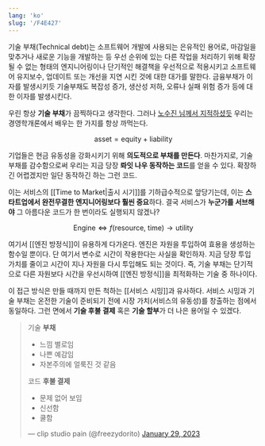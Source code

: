 ```yaml
---
lang: 'ko'
slug: '/F4E427'
---
```


기술 부채(Technical debt)는 소프트웨어 개발에 사용되는 은유적인 용어로, 마감일을 맞추거나 새로운 기능을 개발하는 등 우선 순위에 있는 다른 작업을 처리하기 위해 확장될 수 없는 형태의 엔지니어링이나 단기적인 해결책을 우선적으로 적용시키고 소프트웨어 유지보수, 업데이트 또는 개선을 지연 시킨 것에 대한 대가를 말한다. 금융부채가 이자를 발생시키듯 기술부채도 복잡성 증가, 생산성 저하, 오류나 실패 위험 증가 등에 대한 이자를 발생시킨다.

우린 항상 **기술 부채**가 끔찍하다고 생각한다. 그러나 [노수진 님께서 지적하셨듯](https://soojin.ro/blog/technical-debt) 우리는 경영학개론에서 배우는 한 가지를 항상 까먹는다.

$$
\text{asset} = \text{equity} + \text{liability}
$$

기업들은 현금 유동성을 강화시키기 위해 **의도적으로 부채를 만든다**.
마찬가지로, 기술 부채를 감수함으로써 우리는 지금 당장 **롸잇 나우 동작하는 코드**를 얻을 수 있다.
확장하긴 어렵겠지만 일단 동작하긴 하는 그런 코드.

이는 서비스의 [[Time to Market|출시 시기]]를 기하급수적으로 앞당기는데, 이는 **스타트업에서 완전무결한 엔지니어링보다 훨씬 중요**하다.
결국 서비스가 **누군가를 서브해야** 그 아름다운 코드가 한 번이라도 실행되지 않겠나?

$$
\text{Engine} \Leftrightarrow f(\text{resource}, ~\text{time}) \to \text{utility}
$$

여기서 [[엔진 방정식]]이 유용하게 다가온다.
엔진은 자원을 투입하여 효용을 생성하는 함수일 뿐이다. 단 여기서 변수로 시간이 작용한다는 사실을 확인하자. 지금 당장 투입 가치를 줄이고 시간이 지나 자원을 다시 투입해도 되는 것이다. 즉, 기술 부채는 단기적으로 다른 자원보다 시간을 우선시하여 [[엔진 방정식]]을 최적화하는 기술 중 하나이다.

이 접근 방식은 만들 때까지 만든 척하는 [[서비스 시밍]]과 유사하다.
서비스 시밍과 기술 부채는 온전한 기술이 준비되기 전에 시장 가치(서비스의 유동성)를 창출하는 점에서 동일하다.
그런 면에서 **기술 후불 결제** 혹은 **기술 할부**가 더 나은 용어일 수 있겠다.

> 기술 **부채**
>
> - 느낌 별로임
> - 나쁜 예감임
> - 자본주의에 얼룩진 것 같음
>
> 코드 **후불 결제**
>
> - 문제 없어 보임
> - 신선함
> - 쿨함
>
> — clip studio pain (@freezydorito) [January 29, 2023](https://twitter.com/freezydorito/status/1619734004793769984?ref_src=twsrc%5Etfw)

